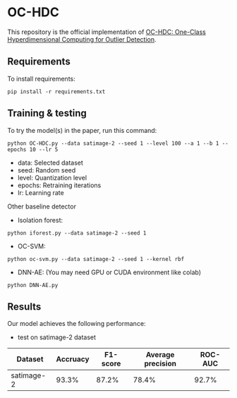 # OC-HDC

This repository is the official implementation of [OC-HDC: One-Class Hyperdimensional Computing for Outlier Detection](https://openreview.net/attachment?id=jUG3DQhUHve&name=pdf). 

## Requirements

To install requirements:

```setup
pip install -r requirements.txt
```

## Training & testing

To try the model(s) in the paper, run this command:

```train & test OC-HDC
python OC-HDC.py --data satimage-2 --seed 1 --level 100 --a 1 --b 1 --epochs 10 --lr 5
```
* data: Selected dataset
* seed: Random seed
* level: Quantization level
* epochs: Retraining iterations
* lr: Learning rate

Other baseline detector

* Isolation forest:

```train & test Isolation Forest
python iforest.py --data satimage-2 --seed 1
```
* OC-SVM:
```train & test OC-SVM
python oc-svm.py --data satimage-2 --seed 1 --kernel rbf
```
* DNN-AE: (You may need GPU or CUDA environment like colab)
```train & test DNN-AE
python DNN-AE.py
```



## Results

Our model achieves the following performance:

* test on satimage-2 dataset

|       Dataset      |     Accruacy     |     F1-score    |     Average precision     |     ROC-AUC      |
| ------------------ | ---------------- | --------------- | ------------------------- | ---------------- |
|     satimage-2     |      93.3%       |      87.2%      |          78.4%            |      92.7%       |

